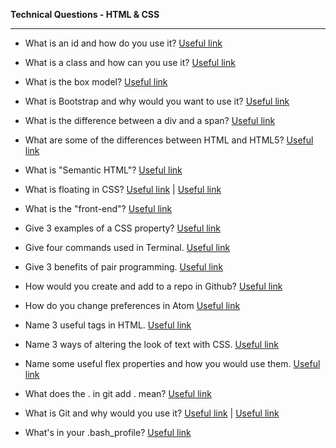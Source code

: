 **Technical Questions - HTML & CSS**

-----------------------------

- What is an id and how do you use it? <a href="https://www.w3schools.com/tags/att_id.asp" target="_blank">Useful link</a>

- What is a class and how can you use it? <a href="https://www.w3schools.com/html/html_classes.asp" target="_blank">Useful link</a>

- What is the box model? <a href="https://www.w3schools.com/css/css_boxmodel.asp" target="_blank">Useful link</a>

- What is Bootstrap and why would you want to use it? <a href="http://getbootstrap.com/" target="_blank">Useful link</a>

- What is the difference between a div and a span? <a href="http://stackoverflow.com/questions/183532/what-is-the-difference-between-html-tags-div-and-span" target="_blank">Useful link</a>

- What are some of the differences between HTML and HTML5? <a href="http://www.differencebtw.com/difference-between-html-and-html5/" target="_blank">Useful link</a>

- What is "Semantic HTML"? <a href="http://webdesign.about.com/od/htmltags/a/why-semantic-html.htm" target="_blank">Useful link</a>

- What is floating in CSS? <a href="https://css-tricks.com/all-about-floats/" target="_blank">Useful link</a> | <a href="http://www.w3schools.com/css/css_float.asp" target="_blank">Useful link</a>

- What is the "front-end"? <a href="http://blog.teamtreehouse.com/i-dont-speak-your-language-frontend-vs-backend" target="_blank">Useful link</a>

- Give 3 examples of a CSS property? <a href="http://www.w3schools.com/cssref/" target="_blank">Useful link</a>

- Give four commands used in Terminal. <a href="http://www.dummies.com/computers/macs/mac-operating-systems/how-to-use-basic-unix-commands-to-work-in-terminal-on-your-mac/" target="_blank">Useful link</a>

- Give 3 benefits of pair programming. <a href="http://geekswithblogs.net/TimothyK/archive/2014/04/27/benefits-of-pair-programming.aspx" target="_blank">Useful link</a>

- How would you create and add to a repo in Github? <a href="https://help.github.com/articles/create-a-repo/" target="_blank">Useful link</a>

- How do you change preferences in Atom <a href="http://flight-manual.atom.io/getting-started/sections/atom-basics/" target="_blank">Useful link</a>

- Name 3 useful tags in HTML. <a href="https://www.w3schools.com/TAGs/" target="_blank">Useful link</a>

- Name 3 ways of altering the look of text with CSS. <a href="https://www.w3schools.com/css/css_text.asp" target="_blank">Useful link</a>

- Name some useful flex properties and how you would use them. <a href="https://www.w3schools.com/cssref/css3_pr_flex.asp" target="_blank">Useful link</a>

- What does the . in git add . mean? <a href="http://stackoverflow.com/questions/16969768/what-does-git-add-git-add-single-dot-command-do" target="_blank">Useful link</a>

- What is Git and why would you use it? <a href="http://nvie.com/posts/a-successful-git-branching-model/" target="_blank">Useful link</a> | <a href="http://www.makeuseof.com/tag/git-version-control-youre-developer/" target="_blank">Useful link</a>

- What's in your .bash_profile? <a href="https://www.quora.com/What-is-bash_profile-and-what-is-its-use" target="_blank">Useful link</a>
